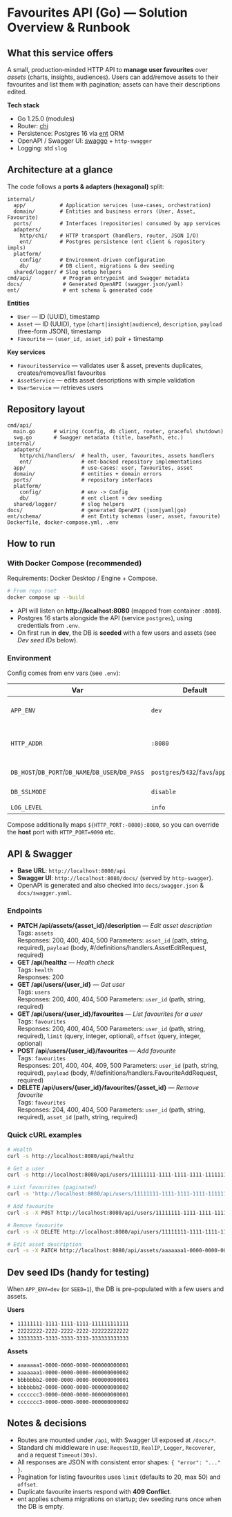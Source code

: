 # Favourites API (Go) — Solution Overview & Runbook

## What this service offers

A small, production‑minded HTTP API to **manage user favourites** over *assets* (charts, insights, audiences).
Users can add/remove assets to their favourites and list them with pagination; assets can have their
descriptions edited.

**Tech stack**
- Go 1.25.0 (modules)
- Router: [chi](https://github.com/go-chi/chi)
- Persistence: Postgres 16 via [ent](https://entgo.io) ORM
- OpenAPI / Swagger UI: [swaggo](https://github.com/swaggo/swag) + `http-swagger`
- Logging: std `slog`

## Architecture at a glance

The code follows a **ports & adapters (hexagonal)** split:

```text
internal/
  app/           # Application services (use-cases, orchestration)
  domain/        # Entities and business errors (User, Asset, Favourite)
  ports/         # Interfaces (repositories) consumed by app services
  adapters/
    http/chi/    # HTTP transport (handlers, router, JSON I/O)
    ent/         # Postgres persistence (ent client & repository impls)
  platform/
    config/      # Environment-driven configuration
    db/          # DB client, migrations & dev seeding
  shared/logger/ # Slog setup helpers
cmd/api/          # Program entrypoint and Swagger metadata
docs/             # Generated OpenAPI (swagger.json/yaml)
ent/              # ent schema & generated code
```

**Entities**
- `User` — ID (UUID), timestamp
- `Asset` — ID (UUID), `type` (`chart|insight|audience`), `description`, `payload` (free-form JSON), timestamp
- `Favourite` — `(user_id, asset_id)` pair + timestamp

**Key services**
- `FavouritesService` — validates user & asset, prevents duplicates, creates/removes/list favourites
- `AssetService` — edits asset descriptions with simple validation
- `UserService` — retrieves users

## Repository layout

```text
cmd/api/
  main.go      # wiring (config, db client, router, graceful shutdown)
  swg.go       # Swagger metadata (title, basePath, etc.)
internal/
  adapters/
    http/chi/handlers/  # health, user, favourites, assets handlers
    ent/                # ent-backed repository implementations
  app/                  # use-cases: user, favourites, asset
  domain/               # entities + domain errors
  ports/                # repository interfaces
  platform/
    config/             # env -> Config
    db/                 # ent client + dev seeding
  shared/logger/        # slog helpers
docs/                   # generated OpenAPI (json|yaml|go)
ent/schema/             # ent Entity schemas (user, asset, favourite)
Dockerfile, docker-compose.yml, .env
```

## How to run

### With Docker Compose (recommended)
Requirements: Docker Desktop / Engine + Compose.

```bash
# From repo root
docker compose up --build
```
- API will listen on **http://localhost:8080** (mapped from container `:8080`).
- Postgres 16 starts alongside the API (service `postgres`), using credentials from `.env`.
- On first run in **dev**, the DB is **seeded** with a few users and assets (see _Dev seed IDs_ below).

### Environment
Config comes from env vars (see `.env`):

| Var | Default | Purpose |
| --- | --- | --- |
| `APP_ENV` | `dev` | Controls dev-only seeding |
| `HTTP_ADDR` | `:8080` | Listen address inside the container |
| `DB_HOST`/`DB_PORT`/`DB_NAME`/`DB_USER`/`DB_PASS` | `postgres`/`5432`/`favs`/`app`/`app` | Postgres connection |
| `DB_SSLMODE` | `disable` | Postgres SSL mode |
| `LOG_LEVEL` | `info` | slog level |

Compose additionally maps `${HTTP_PORT:-8080}:8080`, so you can override the **host** port with `HTTP_PORT=9090` etc.

## API & Swagger
- **Base URL**: `http://localhost:8080/api`
- **Swagger UI**: `http://localhost:8080/docs/` (served by `http-swagger`).
- OpenAPI is generated and also checked into `docs/swagger.json` & `docs/swagger.yaml`.

### Endpoints
- **PATCH /api/assets/{asset_id}/description** — _Edit asset description_  
  Tags: `assets`  
  Responses: 200, 400, 404, 500
  Parameters: `asset_id` (path, string, required), `payload` (body, #/definitions/handlers.AssetEditRequest, required)
- **GET /api/healthz** — _Health check_  
  Tags: `health`  
  Responses: 200
- **GET /api/users/{user_id}** — _Get user_  
  Tags: `users`  
  Responses: 200, 400, 404, 500
  Parameters: `user_id` (path, string, required)
- **GET /api/users/{user_id}/favourites** — _List favourites for a user_  
  Tags: `favourites`  
  Responses: 200, 400, 404, 500
  Parameters: `user_id` (path, string, required), `limit` (query, integer, optional), `offset` (query, integer, optional)
- **POST /api/users/{user_id}/favourites** — _Add favourite_  
  Tags: `favourites`  
  Responses: 201, 400, 404, 409, 500
  Parameters: `user_id` (path, string, required), `payload` (body, #/definitions/handlers.FavouriteAddRequest, required)
- **DELETE /api/users/{user_id}/favourites/{asset_id}** — _Remove favourite_  
  Tags: `favourites`  
  Responses: 204, 400, 404, 500
  Parameters: `user_id` (path, string, required), `asset_id` (path, string, required)

### Quick cURL examples
```bash
# Health
curl -s http://localhost:8080/api/healthz

# Get a user
curl -s http://localhost:8080/api/users/11111111-1111-1111-1111-111111111111

# List favourites (paginated)
curl -s 'http://localhost:8080/api/users/11111111-1111-1111-1111-111111111111/favourites?limit=10&offset=0'

# Add favourite
curl -s -X POST http://localhost:8080/api/users/11111111-1111-1111-1111-111111111111/favourites   -H 'Content-Type: application/json'   -d '{"asset_id":"aaaaaaa1-0000-0000-0000-000000000001"}'

# Remove favourite
curl -s -X DELETE http://localhost:8080/api/users/11111111-1111-1111-1111-111111111111/favourites/aaaaaaa1-0000-0000-0000-000000000001 -i

# Edit asset description
curl -s -X PATCH http://localhost:8080/api/assets/aaaaaaa1-0000-0000-0000-000000000001/description   -H 'Content-Type: application/json'   -d '{"description":"New description from Swagger"}'
```

## Dev seed IDs (handy for testing)
When `APP_ENV=dev` (or `SEED=1`), the DB is pre-populated with a few users and assets.

**Users**
- `11111111-1111-1111-1111-111111111111`
- `22222222-2222-2222-2222-222222222222`
- `33333333-3333-3333-3333-333333333333`

**Assets**
- `aaaaaaa1-0000-0000-0000-000000000001`
- `aaaaaaa1-0000-0000-0000-000000000002`
- `bbbbbbb2-0000-0000-0000-000000000001`
- `bbbbbbb2-0000-0000-0000-000000000002`
- `ccccccc3-0000-0000-0000-000000000001`
- `ccccccc3-0000-0000-0000-000000000002`

## Notes & decisions

- Routes are mounted under `/api`, with Swagger UI exposed at `/docs/*`.
- Standard chi middleware in use: `RequestID`, `RealIP`, `Logger`, `Recoverer`, and a request `Timeout(30s)`.
- All responses are JSON with consistent error shapes: `{ "error": "..." }`.
- Pagination for listing favourites uses `limit` (defaults to 20, max 50) and `offset`.
- Duplicate favourite inserts respond with **409 Conflict**.
- ent applies schema migrations on startup; dev seeding runs once when the DB is empty.
